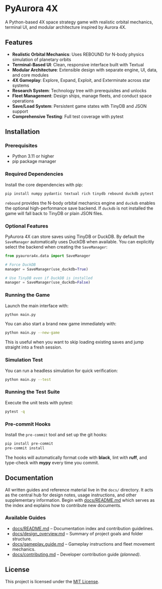 # PyAurora 4X

A Python-based 4X space strategy game with realistic orbital mechanics, terminal UI, and modular architecture inspired by Aurora 4X.

## Features

- **Realistic Orbital Mechanics**: Uses REBOUND for N-body physics simulation of planetary orbits
- **Terminal-Based UI**: Clean, responsive interface built with Textual
- **Modular Architecture**: Extensible design with separate engine, UI, data, and core modules
- **4X Gameplay**: Explore, Expand, Exploit, and Exterminate across star systems
- **Research System**: Technology tree with prerequisites and unlocks
- **Fleet Management**: Design ships, manage fleets, and conduct space operations
- **Save/Load System**: Persistent game states with TinyDB and JSON support
- **Comprehensive Testing**: Full test coverage with pytest

## Installation

### Prerequisites

- Python 3.11 or higher
- pip package manager

### Required Dependencies

Install the core dependencies with pip:

```bash
pip install numpy pydantic textual rich tinydb rebound duckdb pytest
```

`rebound` provides the N-body orbital mechanics engine and `duckdb` enables the
optional high-performance save backend. If `duckdb` is not installed the game
will fall back to TinyDB or plain JSON files.

### Optional Features

PyAurora 4X can store saves using TinyDB or DuckDB. By default the
`SaveManager` automatically uses DuckDB when available. You can explicitly
select the backend when creating the `SaveManager`:

```python
from pyaurora4x.data import SaveManager

# Force DuckDB
manager = SaveManager(use_duckdb=True)

# Use TinyDB even if DuckDB is installed
manager = SaveManager(use_duckdb=False)
```

### Running the Game

Launch the main interface with:

```bash
python main.py
```

You can also start a brand new game immediately with:

```bash
python main.py --new-game
```

This is useful when you want to skip loading existing saves and jump straight into a fresh session.

### Simulation Test

You can run a headless simulation for quick verification:

```bash
python main.py --test
```

### Running the Test Suite

Execute the unit tests with pytest:

```bash
pytest -q
```

### Pre-commit Hooks

Install the `pre-commit` tool and set up the git hooks:

```bash
pip install pre-commit
pre-commit install
```

The hooks will automatically format code with **black**, lint with **ruff**,
and type-check with **mypy** every time you commit.

## Documentation

All written guides and reference material live in the `docs/` directory.  It
acts as the central hub for design notes, usage instructions, and other
supplementary information.  Begin with
[docs/README.md](docs/README.md) which serves as the index and explains how to
contribute new documents.

### Available Guides

- [docs/README.md](docs/README.md) – Documentation index and contribution guidelines.
- [docs/design_overview.md](docs/design_overview.md) – Summary of project goals and folder structure.
- [docs/gameplay_guide.md](docs/gameplay_guide.md) – Gameplay instructions and fleet movement mechanics.
- [docs/contributing.md](docs/contributing.md) – Developer contribution guide *(planned)*.


## License

This project is licensed under the [MIT License](LICENSE).

